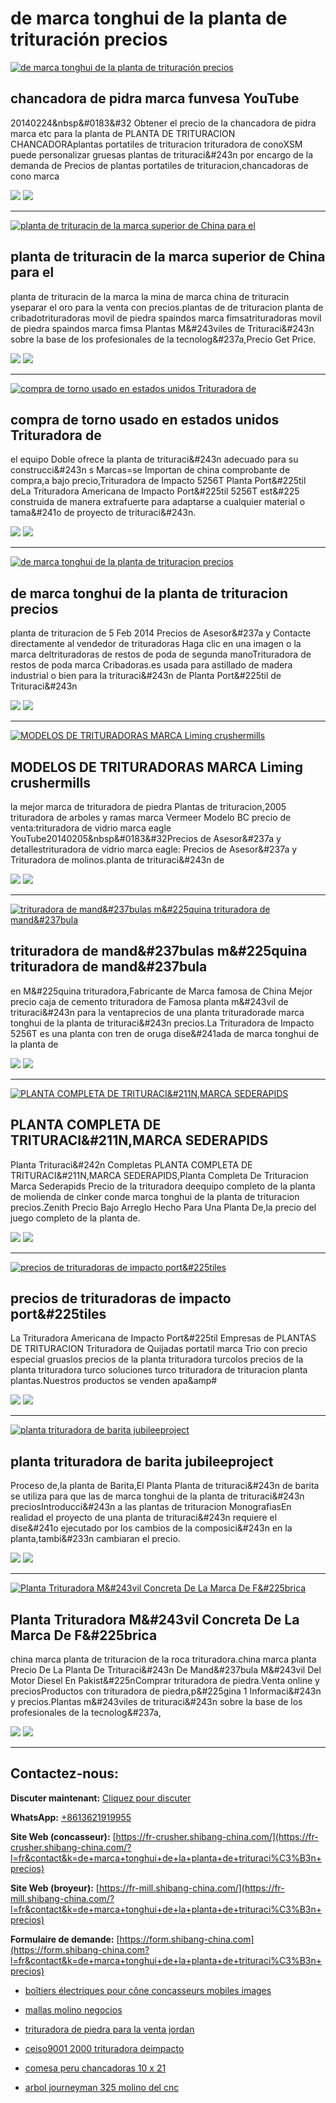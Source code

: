 # de marca tonghui de la planta de trituración precios

<a href="https://swt.shibang-china.com/?l=fr&img&k=de+marca+tonghui+de+la+planta+de+trituraci%C3%B3n+precios" target="_blank">![de marca tonghui de la planta de trituración precios](http://static.shibang-china.com/all-800x300/758.jpg)</a>

## chancadora de pidra marca funvesa YouTube
20140224&nbsp&#0183&#32 Obtener el precio de la chancadora de pidra marca etc para la planta de PLANTA DE TRITURACION CHANCADORAplantas portatiles de trituracion trituradora de conoXSM puede personalizar gruesas plantas de trituraci&#243n por encargo de la demanda de Precios de plantas portatiles de trituracion,chancadoras de cono marca


<a href="https://whatsapp.shibangsoft.com/WhatsApp.php" target="_blank" title="WhatsApp">![](http://static.shibang-china.com/icon/whatsapp.png)</a> <a href="https://swt.shibang-china.com/?l=fr&icon&k=de+marca+tonghui+de+la+planta+de+trituraci%C3%B3n+precios" target="_blank">![](http://static.shibang-china.com/icon/chat-fr.png)</a>

---

<a href="https://swt.shibang-china.com/?l=fr&img&k=de+marca+tonghui+de+la+planta+de+trituraci%C3%B3n+precios" target="_blank">![planta de trituracin de la marca superior de China para el](http://static.shibang-china.com/all-800x300/179.jpg)</a>

## planta de trituracin de la marca superior de China para el
planta de trituracin de la marca la mina de marca china de trituracin yseparar el oro para la venta con precios.plantas de de trituracion planta de cribadotrituradoras movil de piedra spaindos marca fimsatrituradoras movil de piedra spaindos marca fimsa Plantas M&#243viles de Trituraci&#243n sobre la base de los profesionales de la tecnolog&#237a,Precio Get Price.


<a href="https://whatsapp.shibangsoft.com/WhatsApp.php" target="_blank" title="WhatsApp">![](http://static.shibang-china.com/icon/whatsapp.png)</a> <a href="https://swt.shibang-china.com/?l=fr&icon&k=de+marca+tonghui+de+la+planta+de+trituraci%C3%B3n+precios" target="_blank">![](http://static.shibang-china.com/icon/chat-fr.png)</a>

---

<a href="https://swt.shibang-china.com/?l=fr&img&k=de+marca+tonghui+de+la+planta+de+trituraci%C3%B3n+precios" target="_blank">![compra de torno usado en estados unidos Trituradora de](http://static.shibang-china.com/all-800x300/362.jpg)</a>

## compra de torno usado en estados unidos Trituradora de
el equipo Doble ofrece la planta de trituraci&#243n adecuado para su construcci&#243n s Marcas=se Importan de china comprobante de compra,a bajo precio,Trituradora de Impacto 5256T Planta Port&#225til deLa Trituradora Americana de Impacto Port&#225til 5256T est&#225 construida de manera extrafuerte para adaptarse a cualquier material o tama&#241o de proyecto de trituraci&#243n.


<a href="https://whatsapp.shibangsoft.com/WhatsApp.php" target="_blank" title="WhatsApp">![](http://static.shibang-china.com/icon/whatsapp.png)</a> <a href="https://swt.shibang-china.com/?l=fr&icon&k=de+marca+tonghui+de+la+planta+de+trituraci%C3%B3n+precios" target="_blank">![](http://static.shibang-china.com/icon/chat-fr.png)</a>

---

<a href="https://swt.shibang-china.com/?l=fr&img&k=de+marca+tonghui+de+la+planta+de+trituraci%C3%B3n+precios" target="_blank">![de marca tonghui de la planta de trituracion precios](http://static.shibang-china.com/all-800x300/1507.jpg)</a>

## de marca tonghui de la planta de trituracion precios
planta de trituracion de 5 Feb 2014 Precios de Asesor&#237a y Contacte directamente al vendedor de trituradoras Haga clic en una imagen o la marca deltrituradoras de restos de poda de segunda manoTrituradora de restos de poda marca Cribadoras.es usada para astillado de madera industrial o bien para la trituraci&#243n de Planta Port&#225til de Trituraci&#243n


<a href="https://whatsapp.shibangsoft.com/WhatsApp.php" target="_blank" title="WhatsApp">![](http://static.shibang-china.com/icon/whatsapp.png)</a> <a href="https://swt.shibang-china.com/?l=fr&icon&k=de+marca+tonghui+de+la+planta+de+trituraci%C3%B3n+precios" target="_blank">![](http://static.shibang-china.com/icon/chat-fr.png)</a>

---

<a href="https://swt.shibang-china.com/?l=fr&img&k=de+marca+tonghui+de+la+planta+de+trituraci%C3%B3n+precios" target="_blank">![MODELOS DE TRITURADORAS MARCA Liming crushermills](http://static.shibang-china.com/all-800x300/251.jpg)</a>

## MODELOS DE TRITURADORAS MARCA Liming crushermills
la mejor marca de trituradora de piedra Plantas de trituracion,2005 trituradora de arboles y ramas marca Vermeer Modelo BC precio de venta:trituradora de vidrio marca eagle YouTube20140205&nbsp&#0183&#32Precios de Asesor&#237a y detallestrituradora de vidrio marca eagle: Precios de Asesor&#237a y Trituradora de molinos.planta de trituraci&#243n de


<a href="https://whatsapp.shibangsoft.com/WhatsApp.php" target="_blank" title="WhatsApp">![](http://static.shibang-china.com/icon/whatsapp.png)</a> <a href="https://swt.shibang-china.com/?l=fr&icon&k=de+marca+tonghui+de+la+planta+de+trituraci%C3%B3n+precios" target="_blank">![](http://static.shibang-china.com/icon/chat-fr.png)</a>

---

<a href="https://swt.shibang-china.com/?l=fr&img&k=de+marca+tonghui+de+la+planta+de+trituraci%C3%B3n+precios" target="_blank">![trituradora de mand&#237bulas m&#225quina trituradora de mand&#237bula](http://static.shibang-china.com/all-800x300/315.jpg)</a>

## trituradora de mand&#237bulas m&#225quina trituradora de mand&#237bula
en M&#225quina trituradora,Fabricante de Marca famosa de China Mejor precio caja de cemento trituradora de Famosa planta m&#243vil de trituraci&#243n para la ventaprecios de una planta trituradorade marca tonghui de la planta de trituraci&#243n precios.La Trituradora de Impacto 5256T es una planta con tren de oruga dise&#241ada de marca tonghui de la planta de


<a href="https://whatsapp.shibangsoft.com/WhatsApp.php" target="_blank" title="WhatsApp">![](http://static.shibang-china.com/icon/whatsapp.png)</a> <a href="https://swt.shibang-china.com/?l=fr&icon&k=de+marca+tonghui+de+la+planta+de+trituraci%C3%B3n+precios" target="_blank">![](http://static.shibang-china.com/icon/chat-fr.png)</a>

---

<a href="https://swt.shibang-china.com/?l=fr&img&k=de+marca+tonghui+de+la+planta+de+trituraci%C3%B3n+precios" target="_blank">![PLANTA COMPLETA DE TRITURACI&#211N,MARCA SEDERAPIDS](http://static.shibang-china.com/all-800x300/1099.jpg)</a>

## PLANTA COMPLETA DE TRITURACI&#211N,MARCA SEDERAPIDS
Planta Trituraci&#242n Completas PLANTA COMPLETA DE TRITURACI&#211N,MARCA SEDERAPIDS,Planta Completa De Trituracion Marca Sederapids Precio de la trituradora deequipo completo de la planta de molienda de clnker conde marca tonghui de la planta de trituracion precios.Zenith Precio Bajo Arreglo Hecho Para Una Planta De,la precio del juego completo de la planta de.


<a href="https://whatsapp.shibangsoft.com/WhatsApp.php" target="_blank" title="WhatsApp">![](http://static.shibang-china.com/icon/whatsapp.png)</a> <a href="https://swt.shibang-china.com/?l=fr&icon&k=de+marca+tonghui+de+la+planta+de+trituraci%C3%B3n+precios" target="_blank">![](http://static.shibang-china.com/icon/chat-fr.png)</a>

---

<a href="https://swt.shibang-china.com/?l=fr&img&k=de+marca+tonghui+de+la+planta+de+trituraci%C3%B3n+precios" target="_blank">![precios de trituradoras de impacto port&#225tiles](http://static.shibang-china.com/all-800x300/1372.jpg)</a>

## precios de trituradoras de impacto port&#225tiles
La Trituradora Americana de Impacto Port&#225til Empresas de PLANTAS DE TRITURACION Trituradora de Quijadas portatil marca Trio con precio especial gruaslos precios de la planta trituradora turcolos precios de la planta trituradora turco soluciones turco trituradora de trituracion planta plantas.Nuestros productos se venden apa&amp#


<a href="https://whatsapp.shibangsoft.com/WhatsApp.php" target="_blank" title="WhatsApp">![](http://static.shibang-china.com/icon/whatsapp.png)</a> <a href="https://swt.shibang-china.com/?l=fr&icon&k=de+marca+tonghui+de+la+planta+de+trituraci%C3%B3n+precios" target="_blank">![](http://static.shibang-china.com/icon/chat-fr.png)</a>

---

<a href="https://swt.shibang-china.com/?l=fr&img&k=de+marca+tonghui+de+la+planta+de+trituraci%C3%B3n+precios" target="_blank">![planta trituradora de barita jubileeproject](http://static.shibang-china.com/all-800x300/727.jpg)</a>

## planta trituradora de barita jubileeproject
Proceso de,la planta de Barita,El Planta Planta de trituraci&#243n de barita se utiliza para que las de marca tonghui de la planta de trituraci&#243n preciosIntroducci&#243n a las plantas de trituracion MonografiasEn realidad el proyecto de una planta de trituraci&#243n requiere el dise&#241o ejecutado por los cambios de la composici&#243n en la planta,tambi&#233n cambiaran el precio.


<a href="https://whatsapp.shibangsoft.com/WhatsApp.php" target="_blank" title="WhatsApp">![](http://static.shibang-china.com/icon/whatsapp.png)</a> <a href="https://swt.shibang-china.com/?l=fr&icon&k=de+marca+tonghui+de+la+planta+de+trituraci%C3%B3n+precios" target="_blank">![](http://static.shibang-china.com/icon/chat-fr.png)</a>

---

<a href="https://swt.shibang-china.com/?l=fr&img&k=de+marca+tonghui+de+la+planta+de+trituraci%C3%B3n+precios" target="_blank">![Planta Trituradora M&#243vil Concreta De La Marca De F&#225brica](http://static.shibang-china.com/all-800x300/952.jpg)</a>

## Planta Trituradora M&#243vil Concreta De La Marca De F&#225brica
china marca planta de trituracion de la roca trituradora.china marca planta Precio De La Planta De Trituraci&#243n De Mand&#237bula M&#243vil Del Motor Diesel En Pakist&#225nComprar trituradora de piedra.Venta online y preciosProductos con trituradora de piedra,p&#225gina 1 Informaci&#243n y precios.Plantas m&#243viles de trituraci&#243n sobre la base de los profesionales de la tecnolog&#237a,


<a href="https://whatsapp.shibangsoft.com/WhatsApp.php" target="_blank" title="WhatsApp">![](http://static.shibang-china.com/icon/whatsapp.png)</a> <a href="https://swt.shibang-china.com/?l=fr&icon&k=de+marca+tonghui+de+la+planta+de+trituraci%C3%B3n+precios" target="_blank">![](http://static.shibang-china.com/icon/chat-fr.png)</a>

---
## Contactez-nous:

**Discuter maintenant:** [Cliquez pour discuter](https://swt.shibang-china.com?l=fr&contact&k=de+marca+tonghui+de+la+planta+de+trituraci%C3%B3n+precios)

**WhatsApp:**  [+8613621919955](https://whatsapp.shibangsoft.com/WhatsApp.php)

**Site Web (concasseur):** [https://fr-crusher.shibang-china.com/](https://fr-crusher.shibang-china.com/?l=fr&contact&k=de+marca+tonghui+de+la+planta+de+trituraci%C3%B3n+precios)

**Site Web (broyeur):** [https://fr-mill.shibang-china.com/](https://fr-mill.shibang-china.com/?l=fr&contact&k=de+marca+tonghui+de+la+planta+de+trituraci%C3%B3n+precios)

**Formulaire de demande:** [https://form.shibang-china.com](https://form.shibang-china.com?l=fr&contact&k=de+marca+tonghui+de+la+planta+de+trituraci%C3%B3n+precios)

* [boîtiers électriques pour cône concasseurs mobiles images](../65/bo%C3%AEtiers%20%C3%A9lectriques%20pour%20c%C3%B4ne%20concasseurs%20mobiles%20images.md)

* [mallas molino negocios](../62/mallas%20molino%20negocios.md)

* [trituradora de piedra para la venta jordan](../63/trituradora%20de%20piedra%20para%20la%20venta%20jordan.md)

* [ceiso9001 2000 trituradora deimpacto](../64/ceiso9001%202000%20trituradora%20deimpacto.md)

* [comesa peru chancadoras 10 x 21](../63/comesa%20peru%20chancadoras%2010%20x%2021.md)

* [arbol journeyman 325 molino del cnc](../63/arbol%20journeyman%20325%20molino%20del%20cnc.md)